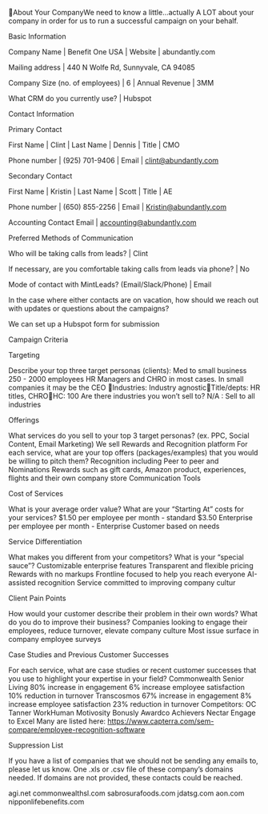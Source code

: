 About Your CompanyWe need to know a little…actually A LOT about your company in order for us to run a successful campaign on your behalf. 


Basic Information

Company Name
 | Benefit One USA
 | Website
 | abundantly.com

Mailing address
 | 440 N Wolfe Rd, Sunnyvale, CA 94085

Company Size (no. of employees)
 | 6
 | Annual Revenue
 | 3MM

What CRM do you currently use?
 | Hubspot

Contact Information

Primary Contact

First Name
 | Clint
 | Last Name
 | Dennis
 | Title
 | CMO

Phone number
 | (925) 701-9406
 | Email
 | clint@abundantly.com

Secondary Contact

First Name
 | Kristin
 | Last Name
 | Scott
 | Title
 | AE

Phone number
 | (650) 855-2256
 | Email
 | Kristin@abundantly.com

Accounting Contact Email
 | accounting@abundantly.com

Preferred Methods of Communication

Who will be taking calls from leads?
 | Clint

If necessary, are you comfortable taking calls from leads via phone?
 | No

Mode of contact with MintLeads? (Email/Slack/Phone)
 | Email

In the case where either contacts are on vacation, how should we reach out with updates or questions about the campaigns?

We can set up a Hubspot form for submission


Campaign Criteria

Targeting

Describe your top three target personas (clients): 
 Med to small business 250 - 2000 employees
 HR Managers and CHRO in most cases. 
 In small companies it may be the CEO
 Industries: Industry agnosticTitle/depts: HR titles, CHROHC: 100
 Are there industries you won’t sell to? 
 N/A : Sell to all industries

Offerings

What services do you sell to your top 3 target personas? (ex. PPC, Social Content, Email Marketing) 
 We sell Rewards and Recognition platform
 For each service, what are your top offers (packages/examples) that you would be willing to pitch them?
 Recognition including Peer to peer and Nominations
 Rewards such as gift cards, Amazon product, experiences, flights and their own company store
 Communication Tools

Cost of Services

What is your average order value? What are your “Starting At” costs for your services?
 $1.50 per employee per month - standard
 $3.50 Enterprise per employee per month - Enterprise
 Customer based on needs 

Service Differentiation

What makes you different from your competitors? What is your “special sauce”?
 Customizable enterprise features
 Transparent and flexible pricing
 Rewards with no markups
 Frontline focused to help you reach everyone
 AI-assisted recognition
 Service committed to improving company cultur

Client Pain Points

How would your customer describe their problem in their own words? What do you do to improve their business?
 Companies looking to engage their employees, reduce turnover, elevate company culture
 Most issue  surface in company employee surveys

Case Studies and Previous Customer Successes

For each service, what are case studies or recent customer successes that you use to highlight your expertise in your field?
 Commonwealth Senior Living  80% increase in engagement 6% increase employee satisfaction 10% reduction in turnover
 Transcosmos  67% increase in engagement 8% increase employee satisfaction 23% reduction in turnover
 Competitors:
 OC Tanner 
 WorkHuman
 Motivosity
 Bonusly
 Awardco
 Achievers
 Nectar
 Engage to Excel
 Many are listed here: https://www.capterra.com/sem-compare/employee-recognition-software


Suppression List

If you have a list of companies that we should not be sending any emails to, please let us know. 
 One .xls or .csv file of these company’s domains needed. If domains are not provided, these contacts could be reached.

agi.net
 commonwealthsl.com
 sabrosurafoods.com
 jdatsg.com
 aon.com
 nipponlifebenefits.com

